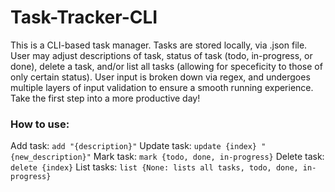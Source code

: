 # Task-Tracker-CLI
This is a CLI-based task manager. Tasks are stored locally, via .json file. User may adjust descriptions of task, status of task (todo, in-progress, or done), delete a task, and/or list all tasks (allowing for speceficity to those of only certain status). User input is broken down via regex, and undergoes multiple layers of input validation to ensure a smooth running experience. Take the first step into a more productive day!

### How to use:
Add task: `add "{description}"`
Update task: `update {index} "{new_description}"`
Mark task: `mark {todo, done, in-progress}`
Delete task: `delete {index}`
List tasks: `list {None: lists all tasks, todo, done, in-progress}`
